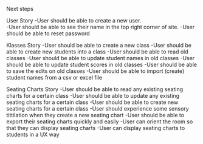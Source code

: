 Next steps








User Story
-User should be able to create a new user.  
-User should be able to see their name in the top right corner of site.
-User should be able to reset password

Klasses Story
-User should be able to create a new class
-User should be able to create new students into a class 
-User should be able to read old classes 
-User should be able to update student names in old classes
-User should be able to update student scores in old classes
-User should be able to save the edits on old classes
-User should be able to import (create) student names from a csv or excel file

Seating Charts Story
-User should be able to read any existing seating charts for a certain class
-User should be able to update any existing seating charts for a certain class
-User should be able to create new seating charts for a certain class
-User should experience some sensory tittilation when they create a new seating chart
-User should be able to export their seating charts quickly and easily
-User can orient the room so that they can display seating charts
-User can display seating charts to students in a UX way


